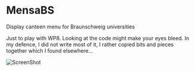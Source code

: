 MensaBS
=======

Display canteen menu for Braunschweig universities 

Just to play with WP8. Looking at the code might make your eyes bleed. In my defence, I did not write most of it, I rather copied bits and pieces together which I found elsewhere...


![ScreenShot](https://raw.github.com/SebastianSchildt/MensaBS/master/Artwork/Screenshots/WVGA/WVGA1.png)
